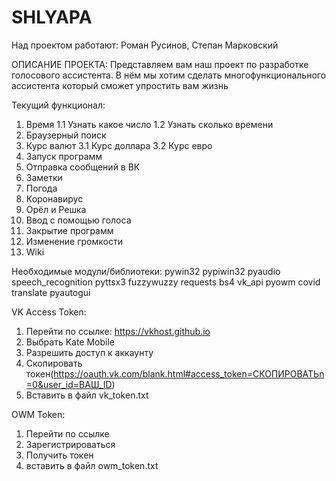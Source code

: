# SHLYAPA
Над проектом работают: Роман Русинов, Степан Марковский

ОПИСАНИЕ ПРОЕКТА:
Представляем вам наш проект по разработке голосового ассистента. В нём мы хотим сделать многофункционального ассистента который сможет упростить вам жизнь


Текущий функционал:
 1. Время
   1.1 Узнать какое число
   1.2 Узнать сколько времени
 2. Браузерный поиск
 3. Курс валют
   3.1 Курс доллара
   3.2 Курс евро
 4. Запуск программ
 5. Отправка сообщений в ВК
 6. Заметки
 7. Погода
 8. Коронавирус
 9. Орёл и Решка
 10. Ввод с помощью голоса
 11. Закрытие программ
 12. Изменение громкости
 13. Wiki







Необходимые модули/библиотеки:
pywin32
pypiwin32
pyaudio
speech_recognition
pyttsx3
fuzzywuzzy
requests
bs4
vk_api
pyowm
covid
translate
pyautogui

VK Access Token:
1. Перейти по ссылке: https://vkhost.github.io
2. Выбрать Kate Mobile
3. Разрешить доступ к аккаунту
4. Скопировать токен(https://oauth.vk.com/blank.html#access_token=СКОПИРОВАТЬn=0&user_id=ВАШ_ID)
5. Вставить в файл vk_token.txt

OWM Token:
1. Перейти по ссылке
2. Зарегистрироваться
3. Получить токен
4. вставить в файл owm_token.txt
